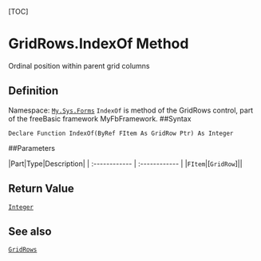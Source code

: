 [TOC]
# GridRows.IndexOf Method
Ordinal position within parent grid columns
## Definition
Namespace: [`My.Sys.Forms`](My.Sys.Forms.md)
`IndexOf` is method of the GridRows control, part of the freeBasic framework MyFbFramework.
##Syntax
```freeBasic
Declare Function IndexOf(ByRef FItem As GridRow Ptr) As Integer
```

##Parameters

|Part|Type|Description|
| :------------ | :------------ |
|`FItem`|[`GridRow`]||

## Return Value
[`Integer`]("https://www.freebasic.net/wiki/KeyPgInteger")
## See also
[`GridRows`](GridRows.md)
